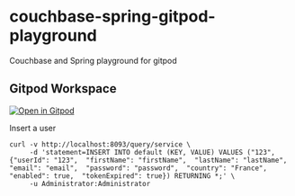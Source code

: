 # couchbase-spring-gitpod-playground
Couchbase and Spring playground for gitpod

## Gitpod Workspace

[![Open in Gitpod](https://gitpod.io/button/open-in-gitpod.svg)](https://gitpod.io/#https://github.com/ldoguin/couchbase-spring-gitpod-playground)


Insert a user

```
curl -v http://localhost:8093/query/service \
     -d 'statement=INSERT INTO default (KEY, VALUE) VALUES ("123",{"userId": "123",  "firstName": "firstName",  "lastName": "lastName",  "email": "email",  "password": "password",  "country": "France",  "enabled": true,  "tokenExpired": true}) RETURNING *;' \
     -u Administrator:Administrator
```

